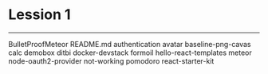 # Lession 1
--------

BulletProofMeteor
README.md
authentication
avatar
baseline-png-cavas
calc
demobox
ditbi
docker-devstack
formoil
hello-react-templates
meteor
node-oauth2-provider
not-working
pomodoro
react-starter-kit
